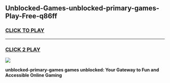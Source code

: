 
## Unblocked-Games-unblocked-primary-games-Play-Free-q86ff
<h3>
<a href="https://premium76.site?title=unblocked-primary-games&ref=19M">CLICK TO PLAY</a></h3>
<hr>

<h3>
<a href="https://premium76.site?title=unblocked-primary-games&ref=19M">CLICK 2 PLAY</a>
  
</h3>

<a href="https://premium76.site?title=unblocked-primary-games&ref=19M"><img src="https://clearcache.store/games.png"></a>


**unblocked-primary-games games unblocked: Your Gateway to Fun and Accessible Online Gaming**
